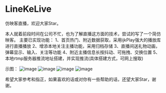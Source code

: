 # LineKeLive
仿映客直播，欢迎大家Star。

本人就着前段时间在公司不忙，也为了解直播这方面的技术，尝试的写了一个简仿映客。
主要已实现功能：
1、首页热门、附近数据获取，采用ijkPlay强大的播放库进行直播播放
2、增添本地关注主播功能，采用归档存储
3、直播间送礼物动画，弹幕显示、输入、关注等功能
4、附近主播信息长按抖动、可拖拽、交换位置
5、本地rtmp服务器推流地址搭建，并实现推流(具体搭建方式，可网上搜取)

示图：
![image](https://github.com/tj812215542/LineKeLive/blob/master/LinekeLive/Images/hot.png)
![image](https://github.com/tj812215542/LineKeLive/blob/master/LinekeLive/Images/near.png)
![image](https://github.com/tj812215542/LineKeLive/blob/master/LinekeLive/Images/focuse.png)
![image](https://github.com/tj812215542/LineKeLive/blob/master/LinekeLive/Images/room.png)

希望大家参考和指正，如果喜欢的话或对你有一些帮助的话，还望大家Star，谢谢。
